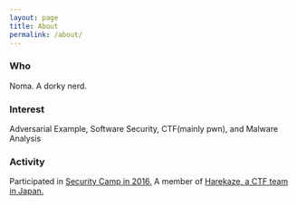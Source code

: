 ```yaml
---
layout: page
title: About
permalink: /about/
---
```

### Who
Noma. A dorky nerd.
### Interest
Adversarial Example, Software Security, CTF(mainly pwn), and Malware Analysis
### Activity
Participated in [Security Camp in 2016.](http://www.security-camp.org/camp/index.html)
A member of [Harekaze, a CTF team in Japan.](https://harekaze.com)

